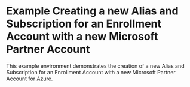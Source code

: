 # Example Creating a new Alias and Subscription for an Enrollment Account with a new Microsoft Partner Account

This example environment demonstrates the creation of a new Alias and Subscription for an Enrollment Account with a new Microsoft Partner Account for Azure.

